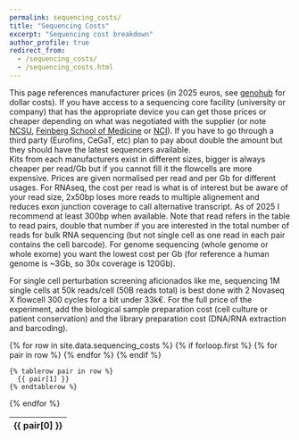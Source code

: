 ```yaml
---
permalink: sequencing_costs/
title: "Sequencing Costs"
excerpt: "Sequencing cost breakdown"
author_profile: true
redirect_from: 
  - /sequencing_costs/
  - /sequencing_costs.html
---
```


This page references manufacturer prices (in 2025 euros, see [genohub](https://genohub.com/high-throughput-sequencers/) for dollar costs). If you have access to a sequencing core facility (university or company) that has the appropriate device you can get those prices or cheaper depending on what was negotiated with the supplier (or note [NCSU](https://research.ncsu.edu/gsl/pricing/#nextgen), [Feinberg School of Medicine](https://www.cgm.northwestern.edu/cores/nuseq/pricing.html#price-link1) or [NCI](https://crtp.ccr.cancer.gov/sf/pricing/)). If you have to go through a third party (Eurofins, CeGaT, etc) plan to pay about double the amount but they should have the latest sequencers available.<br/>
Kits from each manufacturers exist in different sizes, bigger is always cheaper per read/Gb but if you cannot fill it the flowcells are more expensive.
Prices are given normalised per read and per Gb for different usages. For RNAseq, the cost per read is what is of interest but be aware of your read size, 2x50bp loses more reads to multiple alignement and reduces exon junction coverage to call alternative transcript. As of 2025 I recommend at least 300bp when available. Note that read refers in the table to read pairs, double that number if you are interested in the total number of reads for bulk RNA sequencing (but not single cell as one read in each pair contains the cell barcode). For genome sequencing (whole genome or whole exome) you want the lowest cost per Gb (for reference a human genome is ~3Gb, so 30x coverage is 120Gb).<br/>

For single cell perturbation screening aficionados like me, sequencing 1M single cells at 50k reads/cell (50B reads total) is best done with 2 Novaseq X flowcell 300 cycles for a bit under 33k€.
For the full price of the experiment, add the biological sample preparation cost (cell culture or patient conservation) and the library preparation cost (DNA/RNA extraction and barcoding).

<!-- https://jekyllrb.com/tutorials/csv-to-table/ -->
<table>
  {% for row in site.data.sequencing_costs %}
    {% if forloop.first %}
    <thead>
    <tr>
      {% for pair in row %}
        <th>{{ pair[0] }}</th>
      {% endfor %}
    </tr>
    </thead>
    <tbody>
    {% endif %}

    {% tablerow pair in row %}
      {{ pair[1] }}
    {% endtablerow %}
  {% endfor %}
   </tbody>
</table>

